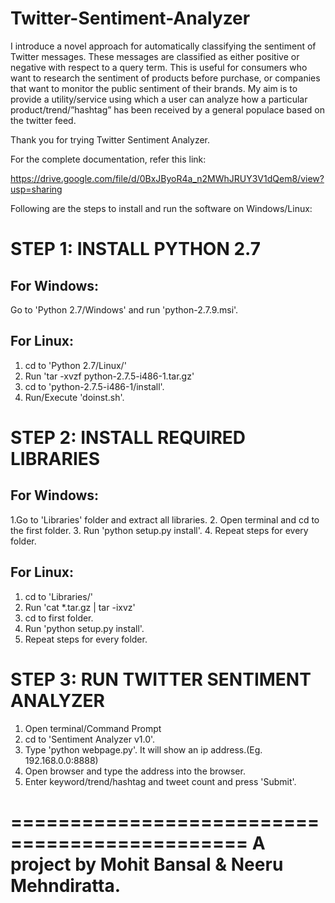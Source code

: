 # Twitter-Sentiment-Analyzer
I introduce a novel approach for automatically classifying the sentiment of Twitter messages. These messages are classified as either positive or negative with respect to a query term. This is useful for consumers who want to research the sentiment of products before purchase, or companies that want to monitor the public sentiment of their brands. My aim is to provide a utility/service using which a user can analyze how a particular product/trend/”hashtag” has been received by a general populace based on the twitter feed.


Thank you for trying Twitter Sentiment Analyzer.

For the complete documentation, refer this link:

https://drive.google.com/file/d/0BxJByoR4a_n2MWhJRUY3V1dQem8/view?usp=sharing

Following are the steps to install and run the software on Windows/Linux:


STEP 1: INSTALL PYTHON 2.7
==========================

For Windows:
------------

Go to 'Python 2.7/Windows' and run 'python-2.7.9.msi'.

For Linux:
----------

1. cd to 'Python 2.7/Linux/'
2. Run 'tar -xvzf python-2.7.5-i486-1.tar.gz' 
3. cd to 'python-2.7.5-i486-1/install'.
4. Run/Execute 'doinst.sh'.


STEP 2: INSTALL REQUIRED LIBRARIES
==================================

For Windows:
------------

1.Go to 'Libraries' folder and extract all libraries.
2. Open terminal and cd to the first folder.
3. Run 'python setup.py install'.
4. Repeat steps for every folder.


For Linux:
----------

1. cd to 'Libraries/'
2. Run 'cat *.tar.gz | tar -ixvz' 
3. cd to first folder.
4. Run 'python setup.py install'.
5. Repeat steps for every folder.



STEP 3: RUN TWITTER SENTIMENT ANALYZER
======================================

1. Open terminal/Command Prompt
2. cd to 'Sentiment Analyzer v1.0'.
3. Type 'python webpage.py'. It will show an ip address.(Eg. 192.168.0.0:8888)
4. Open browser and type the address into the browser.
5. Enter keyword/trend/hashtag and tweet count and press 'Submit'.



==============================================
A project by Mohit Bansal & Neeru Mehndiratta.
==============================================

